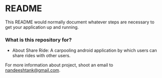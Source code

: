 # README #

This README would normally document whatever steps are necessary to get your application up and running.

### What is this repository for? ###

* About Share Ride: A carpooling android application by which users can share rides with other users.

For more information about project, shoot an email to nandeeshtank@gmail.com.